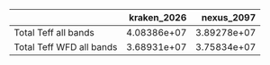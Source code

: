 |                          |   kraken_2026 |   nexus_2097 |
|:-------------------------|--------------:|-------------:|
| Total Teff all bands     |   4.08386e+07 |  3.89278e+07 |
| Total Teff WFD all bands |   3.68931e+07 |  3.75834e+07 |
